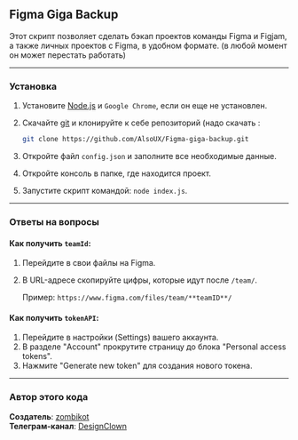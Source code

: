 ## Figma Giga Backup

Этот скрипт позволяет сделать бэкап проектов команды Figma и Figjam, а также личных проектов с Figma, в удобном формате.
(в любой момент он может перестать работать)

---

### Установка

1. Установите [Node.js](https://nodejs.org/en) и `Google Chrome`, если он еще не установлен.
3. Скачайте [git](https://git-scm.com/) и клонируйте к себе репозиторий (надо скачать :

   ```bash
   git clone https://github.com/AlsoUX/Figma-giga-backup.git
   
4. Откройте файл `config.json` и заполните все необходимые данные.
5. Откройте консоль в папке, где находится проект.
6. Запустите скрипт командой: `node index.js`.

---

### Ответы на вопросы
#### Как получить `teamId`:
1. Перейдите в свои файлы на Figma.
2. В URL-адресе скопируйте цифры, которые идут после `/team/`.

   Пример: `https://www.figma.com/files/team/**teamID**/`

#### Как получить `tokenAPI`:
1. Перейдите в настройки (Settings) вашего аккаунта.
2. В разделе "Account" прокрутите страницу до блока "Personal access tokens".
3. Нажмите "Generate new token" для создания нового токена.

---

### Автор этого кода

**Создатель**: [zombikot](https://t.me/zombikot)  
**Телеграм-канал**: [DesignClown](https://t.me/DesignClown/)

